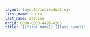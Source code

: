 ```yaml
---
layout: layouts/individual.njk
first_name: Laura
last_name: Jardine
orcid: 0000-0003-4495-8205
title: "{{first_name}}_{{last_name}}"
---
```

